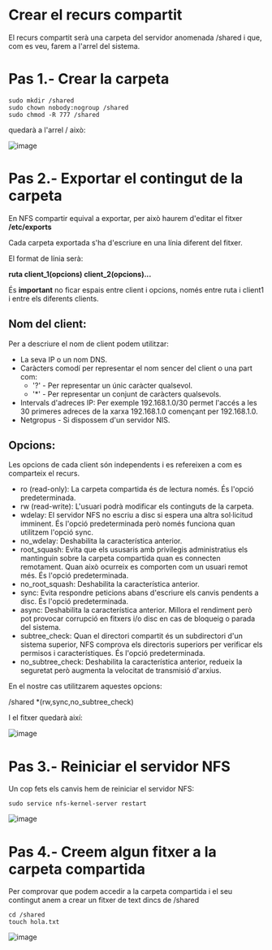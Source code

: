 # Crear el recurs compartit

El recurs compartit serà una carpeta del servidor anomenada /shared i que, com es veu, farem a l'arrel del sistema.

# Pas 1.- Crear la carpeta

```
sudo mkdir /shared
sudo chown nobody:nogroup /shared
sudo chmod -R 777 /shared     
```


quedarà a l'arrel / això:

![image](https://github.com/XaSaFa/MP04/assets/110727546/aabe4d7d-e88d-45b8-9f77-165b561f17d9)

# Pas 2.- Exportar el contingut de la carpeta

En NFS compartir equival a exportar, per això haurem d'editar el fitxer **/etc/exports**

Cada carpeta exportada s'ha d'escriure en una línia diferent del fitxer.

El format de línia serà:

**ruta client_1(opcions) client_2(opcions)...**

És **important** no ficar espais entre client i opcions, només entre ruta i client1 i entre els diferents clients.

## Nom del client:

Per a descriure el nom de client podem utilitzar:

- La seva IP o un nom DNS.
- Caràcters comodí per representar el nom sencer del client o una part com:
  -  '?' - Per representar un únic caràcter qualsevol.
  -  '*' - Per representar un conjunt de caràcters qualsevols.
- Intervals d'adreces IP: Per exemple 192.168.1.0/30 permet l'accés a les 30 primeres adreces de la xarxa 192.168.1.0 començant per 192.168.1.0.
- Netgropus - Si dispossem d'un servidor NIS.

## Opcions:

Les opcions de cada client són independents i es refereixen a com es comparteix el recurs.

- ro (read-only): La carpeta compartida és de lectura només. És l'opció predeterminada.
- rw (read-write): L'usuari podrà modificar els continguts de la carpeta.
- wdelay: El servidor NFS no escriu a disc si espera una altra sol·licitud imminent. És l'opció predeterminada però només funciona quan utilitzem l'opció sync.
- no_wdelay: Deshabilita la característica anterior.
- root_squash: Evita que els ususaris amb privilegis administratius els mantinguin sobre la carpeta compartida quan es connecten remotament. Quan això ocurreix es comporten com un usuari remot més. És l'opció predeterminada.
- no_root_squash: Deshabilita la característica anterior.
- sync: Evita respondre peticions abans d'escriure els canvis pendents a disc. És l'opció predeterminada.
- async: Deshabilita la característica anterior. Millora el rendiment però pot provocar corrupció en fitxers i/o disc en cas de bloqueig o parada del sistema.
- subtree_check: Quan el directori compartit és un subdirectori d'un sistema superior, NFS comprova els directoris superiors per verificar els permisos i característiques. És l'opció predeterminada.
- no_subtree_check: Deshabilita la característica anterior, redueix la seguretat però augmenta la velocitat de transmisió d'arxius.

En el nostre cas utilitzarem aquestes opcions:

/shared *(rw,sync,no_subtree_check)

I el fitxer quedarà així:

![image](https://github.com/XaSaFa/MP04/assets/110727546/0473d086-5d37-4c2b-a772-201dd7dc9ad3)

# Pas 3.- Reiniciar el servidor NFS

Un cop fets els canvis hem de reiniciar el servidor NFS:

```
sudo service nfs-kernel-server restart
```

![image](https://github.com/XaSaFa/MP04/assets/110727546/eaf73264-9f63-46e3-bf69-840eba799012)

# Pas 4.- Creem algun fitxer a la carpeta compartida

Per comprovar que podem accedir a la carpeta compartida i el seu contingut anem a crear un fitxer de text dincs de /shared

```
cd /shared
touch hola.txt
```

![image](https://github.com/XaSaFa/MP04/assets/110727546/d96bebdd-3187-4ad1-80a0-1707b6410134)

